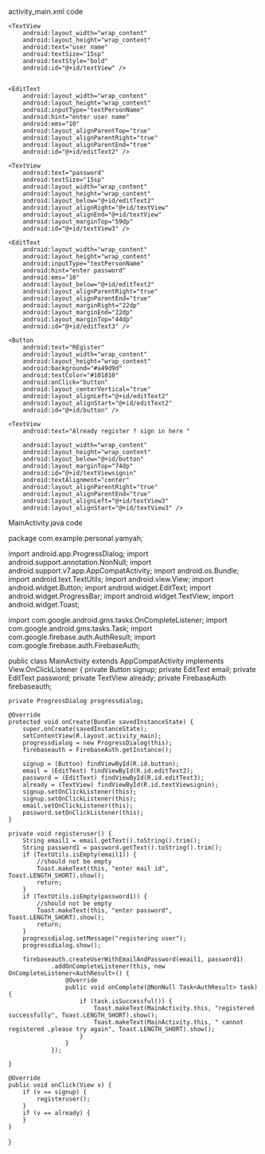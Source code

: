 activity_main.xml code

<?xml version="1.0" encoding="utf-8"?>
<RelativeLayout xmlns:android="http://schemas.android.com/apk/res/android"
    xmlns:tools="http://schemas.android.com/tools"
    android:id="@+id/activity_main"
    android:layout_width="match_parent"
    android:layout_height="match_parent"
    android:paddingBottom="@dimen/activity_vertical_margin"
    android:paddingLeft="@dimen/activity_horizontal_margin"
    android:background="#6fa9a1"
    android:paddingRight="@dimen/activity_horizontal_margin"
    android:paddingTop="@dimen/activity_vertical_margin"
    tools:context="com.example.personal.yamyah.MainActivity">

    <TextView
        android:layout_width="wrap_content"
        android:layout_height="wrap_content"
        android:text="user name"
        android:textSize="15sp"
        android:textStyle="bold"
        android:id="@+id/textView" />


    <EditText
        android:layout_width="wrap_content"
        android:layout_height="wrap_content"
        android:inputType="textPersonName"
        android:hint="enter user name"
        android:ems="10"
        android:layout_alignParentTop="true"
        android:layout_alignParentRight="true"
        android:layout_alignParentEnd="true"
        android:id="@+id/editText2" />

    <TextView
        android:text="password"
        android:textSize="15sp"
        android:layout_width="wrap_content"
        android:layout_height="wrap_content"
        android:layout_below="@+id/editText2"
        android:layout_alignRight="@+id/textView"
        android:layout_alignEnd="@+id/textView"
        android:layout_marginTop="59dp"
        android:id="@+id/textView3" />

    <EditText
        android:layout_width="wrap_content"
        android:layout_height="wrap_content"
        android:inputType="textPersonName"
        android:hint="enter password"
        android:ems="10"
        android:layout_below="@+id/editText2"
        android:layout_alignParentRight="true"
        android:layout_alignParentEnd="true"
        android:layout_marginRight="22dp"
        android:layout_marginEnd="22dp"
        android:layout_marginTop="44dp"
        android:id="@+id/editText3" />

    <Button
        android:text="REgister"
        android:layout_width="wrap_content"
        android:layout_height="wrap_content"
        android:background="#a49d9d"
        android:textColor="#101010"
        android:onClick="button"
        android:layout_centerVertical="true"
        android:layout_alignLeft="@+id/editText2"
        android:layout_alignStart="@+id/editText2"
        android:id="@+id/button" />

    <TextView
        android:text="Already register ? sign in here "

        android:layout_width="wrap_content"
        android:layout_height="wrap_content"
        android:layout_below="@+id/button"
        android:layout_marginTop="74dp"
        android:id="@+id/textViewsignin"
        android:textAlignment="center"
        android:layout_alignParentRight="true"
        android:layout_alignParentEnd="true"
        android:layout_alignLeft="@+id/textView3"
        android:layout_alignStart="@+id/textView3" />

</RelativeLayout>




MainActivity.java code


package com.example.personal.yamyah;

import android.app.ProgressDialog;
import android.support.annotation.NonNull;
import android.support.v7.app.AppCompatActivity;
import android.os.Bundle;
import android.text.TextUtils;
import android.view.View;
import android.widget.Button;
import android.widget.EditText;
import android.widget.ProgressBar;
import android.widget.TextView;
import android.widget.Toast;

import com.google.android.gms.tasks.OnCompleteListener;
import com.google.android.gms.tasks.Task;
import com.google.firebase.auth.AuthResult;
import com.google.firebase.auth.FirebaseAuth;

public class MainActivity extends AppCompatActivity implements View.OnClickListener {
    private Button signup;
    private EditText email;
    private EditText password;
    private TextView already;
    private FirebaseAuth firebaseauth;

    private ProgressDialog progressdialog;

    @Override
    protected void onCreate(Bundle savedInstanceState) {
        super.onCreate(savedInstanceState);
        setContentView(R.layout.activity_main);
        progressdialog = new ProgressDialog(this);
        firebaseauth = FirebaseAuth.getInstance();

        signup = (Button) findViewById(R.id.button);
        email = (EditText) findViewById(R.id.editText2);
        password = (EditText) findViewById(R.id.editText3);
        already = (TextView) findViewById(R.id.textViewsignin);
        signup.setOnClickListener(this);
        signup.setOnClickListener(this);
        email.setOnClickListener(this);
        password.setOnClickListener(this);
    }

    private void registeruser() {
        String email1 = email.getText().toString().trim();
        String password1 = password.getText().toString().trim();
        if (TextUtils.isEmpty(email1)) {
            //should not be empty
            Toast.makeText(this, "enter mail id", Toast.LENGTH_SHORT).show();
            return;
        }
        if (TextUtils.isEmpty(password1)) {
            //should not be empty
            Toast.makeText(this, "enter password", Toast.LENGTH_SHORT).show();
            return;
        }
        progressdialog.setMessage("registering user");
        progressdialog.show();

        firebaseauth.createUserWithEmailAndPassword(email1, password1)
                .addOnCompleteListener(this, new OnCompleteListener<AuthResult>() {
                    @Override
                    public void onComplete(@NonNull Task<AuthResult> task) {
                        if (task.isSuccessful()) {
                            Toast.makeText(MainActivity.this, "registered successfully", Toast.LENGTH_SHORT).show();
                            Toast.makeText(MainActivity.this, " cannot registered ,please try again", Toast.LENGTH_SHORT).show();
                        }
                    }
                });

    }

    @Override
    public void onClick(View v) {
        if (v == signup) {
            registeruser();
        }
        if (v == already) {
        }
    }
}
